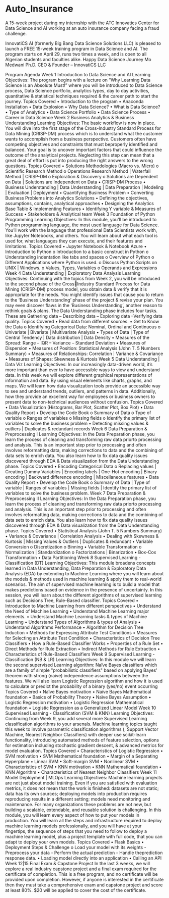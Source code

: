 # Auto_Insurance
 A 15-week project during my internship with the ATC Innovatics Center for Data Science and AI working at an auto insurance company facing a fraud challenge.

InnovatiCS AI (formerly Big Bang Data Science Solutions LLC) is pleased to launch a FREE 15-week training program in Data Science and AI. The program starts on April 29, runs two times a week, and is open to all Algerian students and faculties alike.
Happy Data Science Journey
Mo Medwani Ph.D.
CEO & Founder – InnovatiCS LLC

 Program Agenda
Week 1 Introduction to Data Science and AI Learning Objectives: The program begins with a lecture on “Why Learning Data Science is an Absolute Must!” where you will be introduced to Data Science process, Data Science portfolio, analytics types, day to day activities, quantitative & statistical techniques required & the career path to start the journey.
Topics Covered
• Introduction to the program
• Anaconda Installation
• Data Explosion
• Why Data Science?
• What is Data Science?
• Type of Analytics
• Data Science Portfolio
• Data Science Process
• Career in Data Science
Week 2 Business Analytics & Business Understanding 
Learning Objectives: The basic workflow is now in place. You will dive into the first stage of the Cross-Industry Standard Process for Data Mining (CRISP-DM) process which is to understand what the customer wants to accomplish from a business perspective. Customers often have competing objectives and constraints that must beproperly identified 
and balanced. 
Your goal is to uncover important factors that could influence the outcome of the analytical projects. Neglecting this step can mean that a great deal of effort is put into producing the right answers to the wrong questions.
Topics Covered
• Solutions Methodologies (Macro vs. Micro)
o Scientific Research Method
o Operations Research Method | Waterfall Method | CRISP-DM
o Exploration & Discovery
o Solutions are Dependent on Data | Solutions are Independent on Data
• CRISP-DM Process
• Business Understanding | Data Understanding | Data Preparation | Modeling | Evaluation | Deployment
• Quantifying Business Problem
• Converting Business Problems into Analytics Solutions
• Defining the objectives, assumptions, contains, analytical approaches
• Designing the Analytics Base Table & Implementing Features
• Identifying Y variable & Measures of Success
• Stakeholders & Analytical team
Week 3 Foundation of Python Programming
Learning Objectives: In this module, you'll be introduced to Python programming language, the most used language for Data Science. You’ll work with the language that professional Data Scientists work with, like Jupyter Notebooks, and others. You will learn about what each tool is used for, what languages they can execute, and their features and 
limitations.
Topics Covered
• Jupyter Notebook & Notebook Azure
• Introduction to Python
o Introduction to a basic construct in Python
o Understanding indentation like tabs and spaces
o Overview of Python
o Different Applications where Python is used.
o Discuss Python Scripts on UNIX | Windows.
o Values, Types, Variables
o Operands and Expressions
Week 4 Data Understanding | Exploratory Data Analysis
Learning Objectives: Continuing with the topics from Week 2, you will be introduced to the second phase of the CrossIndustry Standard Process for Data Mining (CRISP-DM) process model, you obtain data & verify that it is appropriate for the needs. You might identify issues that cause you to return to the ‘Business Understanding’ phase of the project & revise your plan. You may even discover flaws in the ‘Business Understanding’, another reason to rethink goals & plans.
The Data Understanding phase includes four tasks. These are Gathering data – Describing data – Exploring data –Verifying data quality.
Topics Covered
• Read data from different sources.
• Get to Know the Data
o Identifying Categorical Data: Nominal, Ordinal and Continuous
o Univariate | Bivariate | Multivariate Analysis
• Types of Data | Type of Central Tendency | Data distribution | Data Density
• Measures of the Spread: Range – IQR – Variance – Standard Deviation
• Measures of Dispersion
• Measures of Position: Statistical Analysis (John T. 5 Numbers Summary)
• Measures of Relationships: Correlation | Variance & Covariance
• Measures of Shapes: Skewness & Kurtosis
Week 5 Data Understanding | Data Viz
Learning Objectives: In our increasingly data-driven world, it’s more important than ever to have accessible ways to view and understand data. In this week we will explore different graphical representations of information and data. By using visual elements like charts, graphs, and maps. We will learn how data visualization tools provide an accessible way to see and understand trends, outliers, and patterns in data. Additionally, how they provide an excellent way for employees or business owners to present data to non-technical audiences without confusion.
Topics Covered
• Data Visualization (Histograms, Bar Plot, Scatter Plot, Box Plot)
• Data Quality Report
• Develop the Code Book
o Summary of Data
o Type of variable
o Ranges of variables
o Missing fields 
o Identify the primary list of variables to solve the business problem
• Detecting missing values & outliers | Duplicates & redundant records
Week 6 Data Preparation & Preprocessing I
Learning Objectives: In the Data Preparation phase, you learn the process of cleaning and transforming raw data priorto processing and analysis. This is an important step prior to processing and often involves reformatting data, making corrections to data and the combining of data sets to enrich data.
You also learn how to fix data quality issues discovered through EDA & Data visualization from the Data Understanding phase.
Topics Covered
• Encoding Categorical Data
o Replacing values | Creating Dummy Variables | Encoding labels | One-Hot encoding | Binary encoding |
Backward difference encoding | Miscellaneous features
• Data Quality Report
• Develop the Code Book
o Summary of Data | Type of variable | Ranges of variables | Missing fields | Identify the primary list of variables 
to solve the business problem.
Week 7 Data Preparation & Preprocessing II
Learning Objectives: In the Data Preparation phase, you learn the process of cleaning and transforming raw data priorto processing and analysis. This is an important step prior to processing and often involves reformatting data, making corrections to data and the combining of data sets to enrich data.
You also learn how to fix data quality issues discovered through EDA & Data visualization from the Data Understanding phase.
Topics Covered
• Statistical Analysis (John T. 5 Numbers Summary)
• Variance & Covariance | Correlation Analysis
• Dealing with Skewness & Kurtosis | Missing Values & Outliers | Duplicates & redundant
• Variable Conversion
o Discretization
o Binning
• Variable Transformation
o Normalization | Standardization
o Factorizations | Binarization
• Box-Cox Transformation
• Data Partitioning
Week 8 Supervised Learning - Classification (DT)
Learning Objectives: This module broadens concepts learned in Data Understanding, Data Preparation & Exploratory Data Analysis (EDA) by extending to Machine Learning where you will learn about the models & methods used in machine learning & apply them to real-world scenarios.
The aim of supervised machine learning is to build a model that makes predictions based on evidence in the presence of uncertainty. In this session, you will learn about the different algorithms of supervised learning such as Decisions Tree, Rule-Based classifier.
Topics Covered
• Introduction to Machine Learning from different perspectives
• Understand the Need of Machine Learning
• Understand Machine Learning major elements.
• Understand Machine Learning tasks & types of Machine Learning
• Understand Types of Algorithms & types of Analysis
• Understand Algorithms Performance
• Algorithm for Decision Tree Induction
• Methods for Expressing Attribute Test Conditions
• Measures for Selecting an Attribute Test Condition
• Characteristics of Decision Tree Classifiers
• How a Rule-Based Classifier Works
• Properties of a Rule Set
• Direct Methods for Rule Extraction
• Indirect Methods for Rule Extraction
• Characteristics of Rule-Based Classifiers
Week 9 Supervised Learning - Classification (NB & LR)
Learning Objectives: In this module we will learn the second supervised Learning algorithm: Naïve Bayes classifiers which are a family of simple "probabilistic classifiers" based on applying Bayes' theorem with strong (naive) independence assumptions between the features. We will also learn Logistic Regression algorithm and how it is used to calculate or predict the probability of a binary (yes/no) event occurring
Topics Covered
• Naïve Bayes motivation
• Naïve Bayes Mathematical foundation
• Basics of Probability Theory
• Naïve Bayes Assumption
• Logistic Regression motivation
• Logistic Regression Mathematical foundation
• Logistic Regression as a Generalized Linear Model
Week 10 Supervised Learning - Classification (SVM & KNN)
Learning Objectives: Continuing from Week 9, you add several more Supervised Learning classification algorithms to your arsenals. Machine learning topics taught this week to involve parametric classification algorithms (, Support Vector Machine, Nearest Neighbor Classifiers) with deeper use scikit-learn functionality, introducing automated methods of feature selection, options for estimation including stochastic gradient descent, & advanced metrics for model evaluation.
Topics Covered
• Characteristics of Logistic Regression
• SVM motivation
• SVM Mathematical foundation
• Margin of a Separating Hyperplane
• Linear SVM
• Soft-margin SVM
• Nonlinear SVM
• Characteristics of SVM
• KNN motivation
• KNN Mathematical foundation
• KNN Algorithm
• Characteristics of Nearest Neighbor Classifiers
Week 11 Model Deployment | MLOps
Learning Objectives: Machine learning projects are not just about model training. Even if you are satisfied with evaluation metrics, it does not mean that the work is finished: datasets are not static; data has its own sources; deploying models into production requires reproducing results in a different setting; models need monitoring and maintenance. For many organizations these problems are not new, but building a scalable, extendable, and reusable solution is challenging.
In this module, you will learn every aspect of how to put your models in production. You will learn all the steps and infrastructure required to deploy machine learning models professionally, and you will have at your fingertips, the sequence of steps that you need to follow to deploy a machine learning model, plus a project template with full code, that you can adapt to deploy your own models.
Topics Covered
• Flask Basics
• Deployment Steps & Challenge
o Load your model with its weights - Preprocess your data - Perform the actual prediction - Handle theprediction response data.
• Loading model directly into an application
• Calling an API
Week 12|15 Final Exam & Capstone Project
In the last 3 weeks, we will explore a real industry capstone project and a final exam required for the certificate of completion. This is a free program, and no certificate will be provided upon completion. However, if anyone is interested in the certificate then they must take a comprehensive exam and capstone project and score at least 80%. $20 will be applied to cover the cost of the certificate.
